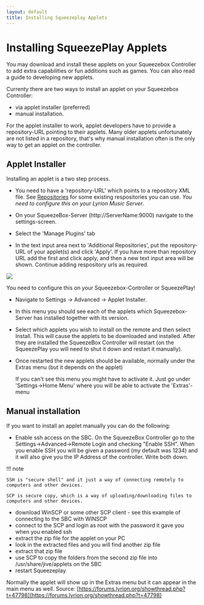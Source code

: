 ```yaml
---
layout: default
title: Installing Squeezeplay Applets
---
```


# Installing SqueezePlay Applets

You may download and install these applets on your Squeezebox Controller to add extra capabilities or fun additions such as games. You can also read a guide to developing new applets.

Currenty there are two ways to install an applet on your Squeezebox Controller:

* via applet installer (preferred)
* manual installation.

For the applet installer to work, applet developers have to provide a repository-URL pointing to their applets. Many older applets unfortunately are not listed in a repository, that's why manual installation often is the only way to get an applet on the controller.


## Applet Installer

Installing an applet is a two step process.

* You need to have a 'repository-URL' which points to a repository XML file. See [Repositories](repository-dev.md) for some existing respositories you can use. _You need to configure this on your Lyrion Music Server_.

* On your SqueezeBox-Server (http://ServerName:9000) navigate to the settings-screen.
* Select the 'Manage Plugins' tab
* In the text input area next to 'Additional Repositories', put the repository-URL of your applet(s) and click 'Apply'. If you have more than repository URL add the first and click apply, and then a new text input area will be shown. Continue adding respository urls as required.

![](assets/ExtensionDownloader_configure.png)

You need to configure this on your Squeezebox-Controller or SqueezePlay!

* Navigate to Settings -> Advanced -> Applet Installer.
* In this menu you should see each of the applets which Squeezebox-Server has installed together with its version.
* Select which applets you wish to install on the remote and then select Install. This will cause the applets to be downloaded and installed. After they are installed the SqueezeBox Controller will restart (on the SqueezePlay you will need to shut it down and restart it manually).
* Once restarted the new applets should be available, normally under the Extras menu (but it depends on the applet)

    If you can't see this menu you might have to activate it. Just go under 'Settings->Home Menu' where you will be able to activate the 'Extras'-menu


## Manual installation

If you want to install an applet manually you can do the following:

* Enable ssh access on the SBC. On the SqueezeBox Controller go to the Settings->Advanced->Remote Login and checking "Enable SSH". When you enable SSH you will be given a password (my default was 1234) and it will also give you the IP Address of the controller. Write both down.

!!! note

    SSH is "secure shell" and it just a way of connecting remotely to computers and other devices.

    SCP is secure copy, which is a way of uploading/downloading files to computers and other devices.

* download WinSCP or some other SCP client - see this example of connecting to the SBC with WINSCP
* connect to the SCP and login as root with the password it gave you when you enabled ssh
* extract the zip file for the applet on your PC
* look in the extracted files and you will find another zip file
* extract that zip file
* use SCP to copy the folders from the second zip file into /usr/share/jive/applets on the SBC
* restart Squeezeplay

Normally the applet will show up in the Extras menu but it can appear in the main menu as well.
Source: [https://forums.lyrion.org/showthread.php?t=47798](https://forums.lyrion.org/showthread.php?t=47798)
